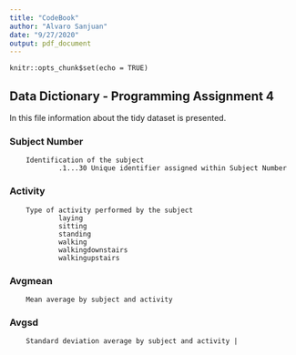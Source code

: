```yaml
---
title: "CodeBook"
author: "Alvaro Sanjuan"
date: "9/27/2020"
output: pdf_document
---
```


```{r setup, include=FALSE}
knitr::opts_chunk$set(echo = TRUE)
```

## Data Dictionary - Programming Assignment 4

In this file information about the tidy dataset is presented.

### Subject Number
        Identification of the subject 
                .1...30 Unique identifier assigned within Subject Number

### Activity 
        Type of activity performed by the subject
                laying
                sitting
                standing
                walking
                walkingdownstairs
                walkingupstairs
                
### Avgmean       
        Mean average by subject and activity               
### Avgsd         
        Standard deviation average by subject and activity |


